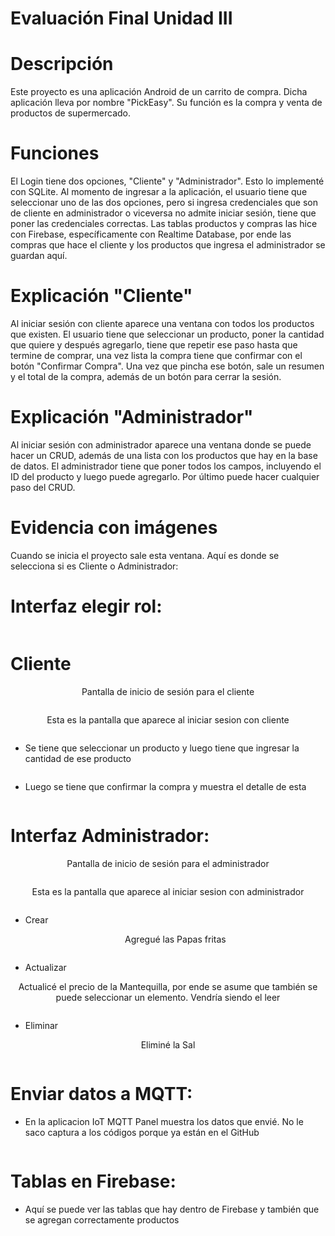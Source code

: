 # Evaluación Final Unidad III
# Descripción
Este proyecto es una aplicación Android de un carrito de compra. Dicha aplicación lleva por nombre "PickEasy". Su función es la compra y venta de productos de supermercado.

# Funciones
El Login tiene dos opciones, "Cliente" y "Administrador". Esto lo implementé con SQLite. Al momento de ingresar a la aplicación, el usuario tiene que seleccionar uno de las dos opciones, pero si ingresa credenciales que son de cliente en administrador o viceversa no admite iniciar sesión, tiene que poner las credenciales correctas.
Las tablas productos y compras las hice con Firebase, específicamente con Realtime Database, por ende las compras que hace el cliente y los productos que ingresa el administrador se guardan aquí.

# Explicación "Cliente"
Al iniciar sesión con cliente aparece una ventana con todos los productos que existen. El usuario tiene que seleccionar un producto, poner la cantidad que quiere y después agregarlo, tiene que repetir ese paso hasta que termine de comprar, una vez lista la compra tiene que confirmar con el botón "Confirmar Compra". Una vez que pincha ese botón, sale un resumen y el total de la compra, además de un botón para cerrar la sesión.

# Explicación "Administrador"
Al iniciar sesión con administrador aparece una ventana donde se puede hacer un CRUD, además de una lista con los productos que hay en la base de datos. El administrador tiene que poner todos los campos, incluyendo el ID del producto y luego puede agregarlo. Por último puede hacer cualquier paso del CRUD.

# Evidencia con imágenes
Cuando se inicia el proyecto sale esta ventana. Aquí es donde se selecciona si es Cliente o Administrador: 

# Interfaz elegir rol:
  <p style="text-align: center;"></p>
  <img src="Capturas/Home.png" alt="" style="display: block; margin: 10px auto;">

# Cliente
<p style="text-align: center;">Pantalla de inicio de sesión para el cliente</p>
  <img src="Capturas/InterfazCliente.png" alt="" style="display: block; margin: 10px auto;">
  
  <p style="text-align: center;">Esta es la pantalla que aparece al iniciar sesion con cliente</p>
  <img src="Capturas/Cliente.png" alt="" style="display: block; margin: 10px auto;">
  
- Se tiene que seleccionar un producto y luego tiene que ingresar la cantidad de ese producto
  <p style="text-align: center;"></p>
  <img src="Capturas/AgregarCarro.png" alt="" style="display: block; margin: 10px auto;">
  
- Luego se tiene que confirmar la compra y muestra el detalle de esta
  <p style="text-align: center;"></p>
  <img src="Capturas/Detalles.png" alt="" style="display: block; margin: 10px auto;">

# Interfaz Administrador:
<p style="text-align: center;">Pantalla de inicio de sesión para el administrador</p>
  <img src="Capturas/InterfazAdministrador.png" alt="" style="display: block; margin: 10px auto;">
  
  <p style="text-align: center;">Esta es la pantalla que aparece al iniciar sesion con administrador</p>
  <img src="Capturas/Administrador.png" alt="" style="display: block; margin: 10px auto;">
  
- Crear
  <p style="text-align: center;">Agregué las Papas fritas</p>
  <img src="Capturas/Crear.png" alt="" style="display: block; margin: 10px auto;">
  
- Actualizar
<p style="text-align: center;">Actualicé el precio de la Mantequilla, por ende se asume que también se puede seleccionar un elemento. Vendría siendo el leer</p>
  <img src="Capturas/Actualizar.png" alt="" style="display: block; margin: 10px auto;">
  
- Eliminar
<p style="text-align: center;">Eliminé la Sal</p>
  <img src="Capturas/Eliminar.png" alt="" style="display: block; margin: 10px auto;">

# Enviar datos a MQTT:
- En la aplicacion IoT MQTT Panel muestra los datos que envié. No le saco captura a los códigos porque ya están en el GitHub
<p style="text-align: center;"></p>
  <img src="Capturas/mqtt.jpg" alt="" style="display: block; margin: 10px auto;">

# Tablas en Firebase:
- Aquí se puede ver las tablas que hay dentro de Firebase y también que se agregan correctamente productos
  <p style="text-align: center;"></p>
  <img src="Capturas/BaseDatos.png" alt="" style="display: block; margin: 10px auto;">

